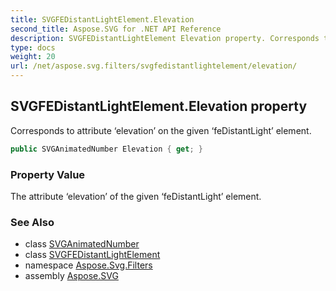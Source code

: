 ```yaml
---
title: SVGFEDistantLightElement.Elevation
second_title: Aspose.SVG for .NET API Reference
description: SVGFEDistantLightElement Elevation property. Corresponds to attribute elevation on the given feDistantLight element
type: docs
weight: 20
url: /net/aspose.svg.filters/svgfedistantlightelement/elevation/
---
```

## SVGFEDistantLightElement.Elevation property

Corresponds to attribute ‘elevation’ on the given ‘feDistantLight’ element.

```csharp
public SVGAnimatedNumber Elevation { get; }
```

### Property Value

The attribute ‘elevation’ of the given ‘feDistantLight’ element.

### See Also

* class [SVGAnimatedNumber](../../../aspose.svg.datatypes/svganimatednumber/)
* class [SVGFEDistantLightElement](../)
* namespace [Aspose.Svg.Filters](../../../aspose.svg.filters/)
* assembly [Aspose.SVG](../../../)
